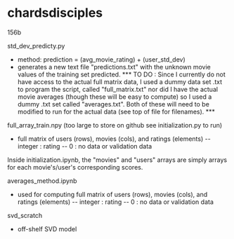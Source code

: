 # chardsdisciples
156b

std_dev_predicty.py
  - method: prediction = (avg_movie_rating) + (user_std_dev)
  - generates a new text file "predictions.txt" with the unknown movie values of the training set predicted.
*** TO DO : Since I currently do not have access to the actual full matrix data, I used a dummy data set .txt to program the script, called "full_matrix.txt" nor did I have the actual movie averages (though these will be easy to compute) so I used a dummy .txt set called "averages.txt". Both of these will need to be modified to run for the actual data (see top of file for filenames). ***

full_array_train.npy (too large to store on github see initialization.py to run) 
  - full matrix of users (rows), movies (cols), and ratings (elements)
      -- integer : rating
      -- 0 : no data or validation data

Inside initialization.ipynb, the "movies" and "users" arrays are simply arrays for each movie's/user's corresponding scores.  

averages_method.ipynb
  - used for computing full matrix of users (rows), movies (cols), and ratings (elements)
      -- integer : rating
      -- 0 : no data or validation data
  
svd_scratch
  - off-shelf SVD model
